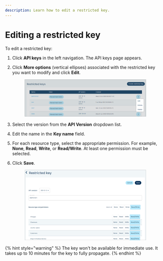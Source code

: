 ```yaml
---
description: Learn how to edit a restricted key.
---
```


# Editing a restricted key

To edit a restricted key:

1. Click **API keys** in the left navigation. The API keys page appears.
2.  Click **More options** (vertical ellipses) associated with the restricted key you want to modify and click **Edit**.

    <figure><img src="../../../../.gitbook/assets/image (243).png" alt=""><figcaption></figcaption></figure>
3. Select the version from the **API Version** dropdown list.
4. Edit the name in the **Key name** field.
5. For each resource type, select the appropriate permission. For example, **None**, **Read**, **Write**, or **Read/Write**. At least one permission must be selected.
6.  Click **Save**.

    <figure><img src="../../../../.gitbook/assets/image (245).png" alt=""><figcaption></figcaption></figure>

{% hint style="warning" %}
The key won't be available for immediate use. It takes up to 10 minutes for the key to fully propagate.
{% endhint %}
